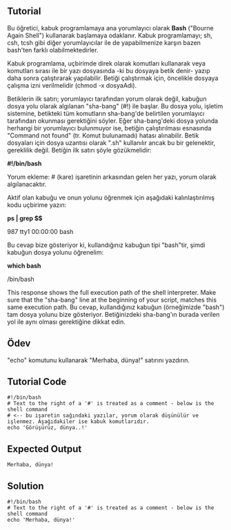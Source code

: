 Tutorial
--------
Bu öğretici, kabuk programlamaya ana yorumlayıcı olarak **Bash** ("Bourne Again Shell") kullanarak başlamaya odaklanır. Kabuk programlamayı; sh, csh, tcsh gibi diğer yorumlayıcılar ile de yapabilmenize karşın bazen bash'ten farklı olabilmektedirler.

Kabuk programlama, uçbirimde direk olarak komutları kullanarak veya komutları sırası ile bir yazı dosyasında -ki bu dosyaya betik denir- yazıp daha sonra çalıştırarak yapılabilir. Betiği çalıştırmak için, öncelikle dosyaya çalışma izni verilmelidir (chmod -x dosyaAdi).

Betiklerin ilk satırı; yorumlayıcı tarafından yorum olarak değil, kabuğun dosya yolu olarak algılanan "sha-bang" (#!) ile başlar. Bu dosya yolu, işletim sistemine, betikteki tüm komutların sha-bang'de belirtilen yorumlayıcı tarafından okunması gerektiğini söyler. Eğer sha-bang'deki dosya yolunda herhangi bir yorumlayıcı bulunmuyor ise, betiğin çalıştırılması esnasında "Command not found" (tr. Komut bulunamadı) hatası alınabilir. Betik dosyaları için dosya uzantısı olarak ".sh" kullanılır ancak bu bir gelenektir, gereklilik değil. Betiğin ilk satırı şöyle gözükmelidir:

**#!/bin/bash**

Yorum ekleme: # (kare) işaretinin arkasından gelen her yazı, yorum olarak algılanacaktır.

Aktif olan kabuğu ve onun yolunu öğrenmek için aşağıdaki kalınlaştırılmış kodu uçbirime yazın:

**ps | grep $$**

987 tty1      00:00:00 bash

Bu cevap bize gösteriyor ki, kullandığınız kabuğun tipi "bash"tir, şimdi kabuğun dosya yolunu öğrenelim:

**which bash**

/bin/bash

This response shows the full execution path of the shell interpreter. Make sure that the "sha-bang" line at the beginning of your script, matches this same execution path.
Bu cevap, kullandığınız kabuğun (örneğimizde "bash") tam dosya yolunu bize gösteriyor. Betiğinizdeki sha-bang'ın burada verilen yol ile aynı olması gerektiğine dikkat edin.

Ödev
-------------
"echo" komutunu kullanarak "Merhaba, dünya!" satırını yazdırın.

Tutorial Code
-------------
    #!/bin/bash
    # Text to the right of a '#' is treated as a comment - below is the shell command
    # <-- bu işaretin sağındaki yazılar, yorum olarak düşünülür ve işlenmez. Aşağıdakiler ise kabuk komutlarıdır.
    echo 'Görüşürüz, dünya..!'

Expected Output
---------------
    Merhaba, dünya!

Solution
--------
    #!/bin/bash
    # Text to the right of a '#' is treated as a comment - below is the shell command
    echo 'Merhaba, dünya!'

